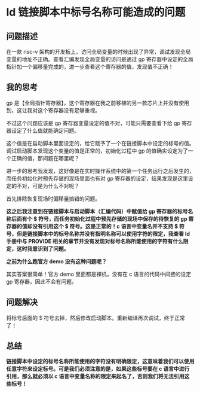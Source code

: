 # ld 链接脚本中标号名称可能造成的问题
## 问题描述
在一款 risc-v 架构的开发板上，访问全局变量的时候出现了异常，调试发现全局变量的地址不正确。查看汇编发现全局变量的访问是通过 gp 寄存器中设定的全局指针加一个偏移量完成的，进一步查看这个寄存器的值，发现值不正确！

## 我的思考
gp 是【全局指针寄存器】，这个寄存器在我之前移植的另一款芯片上并没有使用到，这让我对这个寄存器没有足够重视。

不过这个问题应该是 gp 寄存器变量设定的值不对，可能只需要查看下给 gp 寄存器设定了什么值就能确定问题。

这个值是在启动脚本里面设定的，给它赋予了一个在链接脚本中设定的标号的值。调试启动脚本发现这个变量的值是正常的，初始化过程中 gp 的值确实设定为了一个正确的值，那问题在哪里呢？

进一步的思考我发现，这好像是在实时操作系统中的第一个任务运行之后发生的，而任务初始化时预先存储的现场里面也有对 gp 寄存器的设定，结果发现是这里设定的不对，可是为什么不对呢？

首先排除恢复现场时偏移量搞错的问题。

**这之后我注意到在链接脚本与启动脚本（汇编代码）中赋值给 gp 寄存器的标号名称后面有个 $ 符号，而任务初始化过程中预先存储的现场中保存的待恢复的 gp 寄存器的值却没有引用这个 $ 符号。这是正常的！c 语言中变量名并不支持 $ 符号，但是链接脚本中的标号名称并没有指明名称可以使用字符的限定，我查看 ld 手册中与 PROVIDE 相关的章节并没有发现对标号名称所能使用的字符有什么限定，这时我意识到了问题。**

**之前为什么跑官方 demo 没有这种问题呢？**

其实答案很简单！官方 demo 里面都是裸机，没有在 c 语言的代码中间接的设定 gp 寄存器，因此不会有问题。

## 问题解决

将标号后面的 $ 符号去掉，然后修改启动脚本。重新编译再次调试，终于正常了！

## 总结
**链接脚本中设定的标号名称所能使用的字符没有明确限定，这意味着我们可以使用任意字符来设定标号。可是我们必须注意的是，如果这些标号要在 c 语言中进行引用，那么就必须以 c 语言中变量名称的限定来起名了，否则我们将无法引用这些标号！**


